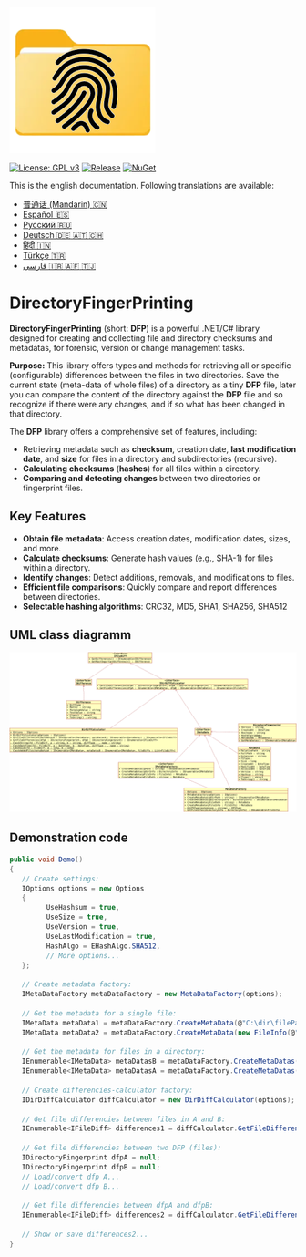 ![logo](https://raw.githubusercontent.com/pediRAM/DirectoryFingerPrintingLibrary/main/Documentation/icon.png)

[![License: GPL v3](https://img.shields.io/badge/License-GPLv3-blue.svg)](https://www.gnu.org/licenses/gpl-3.0)
[![Release](https://img.shields.io/github/release/pediRAM/DirectoryFingerPrintingLibrary.svg?sort=semver)](https://github.com/pediRAM/DirectoryFingerPrintingLibrary/releases)
[![NuGet](https://img.shields.io/nuget/v/DirectoryFingerPrinting.Library)](https://www.nuget.org/packages/DirectoryFingerPrinting.Library)

This is the english documentation. Following translations are available:
- [普通话 (Mandarin) :cn:](Documentation/Mandarin.md)
- [Español :es:](Documentation/Spanish.md)
- [Pусский :ru:](Documentation/Russian.md)
- [Deutsch :de: :austria: :switzerland:](Documentation/German.md)
- [हिंदी :india:](Documentation/Hindi.md)
- [Türkçe :tr:](Documentation/Turkish.md)
- [فارسی :iran: :afghanistan: :tajikistan:](Documentation/Farsi.md)


# DirectoryFingerPrinting
**DirectoryFingerPrinting** (short: **DFP**) is a powerful .NET/C# library designed for creating and collecting file and directory checksums and metadatas, for forensic, version or change management tasks.

**Purpose:** This library offers types and methods for retrieving all or specific (configurable) differences between the files in two directories.
Save the current state (meta-data of whole files) of a directory as a tiny **DFP** file, later you can compare the content of the directory against the **DFP** file and so recognize if there were any changes, and if so what has been changed in that directory.

The **DFP** library offers a comprehensive set of features, including:

- Retrieving metadata such as **checksum**, creation date, **last modification date**, and **size** for files in a directory and subdirectories (recursive).
- **Calculating checksums** (**hashes**) for all files within a directory.
- **Comparing and detecting changes** between two directories or fingerprint files.
## Key Features
- **Obtain file metadata**: Access creation dates, modification dates, sizes, and more.
- **Calculate checksums**: Generate hash values (e.g., SHA-1) for files within a directory.
- **Identify changes**: Detect additions, removals, and modifications to files.
- **Efficient file comparisons**: Quickly compare and report differences between directories.
- **Selectable hashing algorithms**: CRC32, MD5, SHA1, SHA256, SHA512

## UML class diagramm
![UML class diagram](Documentation/UML_Class_Diagram.png)


## Demonstration code
```cs
public void Demo()
{
   // Create settings:
   IOptions options = new Options
   {
         UseHashsum = true,
         UseSize = true,
         UseVersion = true,
         UseLastModification = true,
         HashAlgo = EHashAlgo.SHA512,
         // More options...
   };

   // Create metadata factory:
   IMetaDataFactory metaDataFactory = new MetaDataFactory(options);

   // Get the metadata for a single file:
   IMetaData metaData1 = metaDataFactory.CreateMetaData(@"C:\dir\filePath.ext");
   IMetaData metaData2 = metaDataFactory.CreateMetaData(new FileInfo(@"C:\dir\filePath.ext"));

   // Get the metadata for files in a directory:
   IEnumerable<IMetaData> metaDatasB = metaDataFactory.CreateMetaDatas(@"C:\dirPath");
   IEnumerable<IMetaData> metaDatasA = metaDataFactory.CreateMetaDatas(new DirectoryInfo(@"C:\dirPath"));

   // Create differencies-calculator factory:
   IDirDiffCalculator diffCalculator = new DirDiffCalculator(options);

   // Get file differencies between files in A and B:
   IEnumerable<IFileDiff> differences1 = diffCalculator.GetFileDifferencies(metaDatasA, metaDatasB);

   // Get file differencies between two DFP (files):
   IDirectoryFingerprint dfpA = null;
   IDirectoryFingerprint dfpB = null;
   // Load/convert dfp A...
   // Load/convert dfp B...

   // Get file differencies between dfpA and dfpB:
   IEnumerable<IFileDiff> differences2 = diffCalculator.GetFileDifferencies(dfpA, dfpB);

   // Show or save differences2...
}
```
